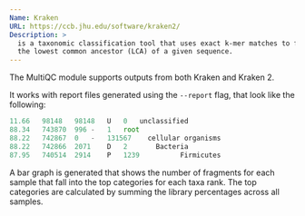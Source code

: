```yaml
---
Name: Kraken
URL: https://ccb.jhu.edu/software/kraken2/
Description: >
  is a taxonomic classification tool that uses exact k-mer matches to find
  the lowest common ancestor (LCA) of a given sequence.
---
```


The MultiQC module supports outputs from both Kraken and Kraken 2.

It works with report files generated using the `--report` flag, that look like the following:

```ts
11.66	98148	98148	U	0	unclassified
88.34	743870	996	-	1	root
88.22	742867	0	-	131567	  cellular organisms
88.22	742866	2071	D	2	    Bacteria
87.95	740514	2914	P	1239	      Firmicutes
```

A bar graph is generated that shows the number of fragments for each sample that
fall into the top categories for each taxa rank. The top categories are calculated
by summing the library percentages across all samples.
